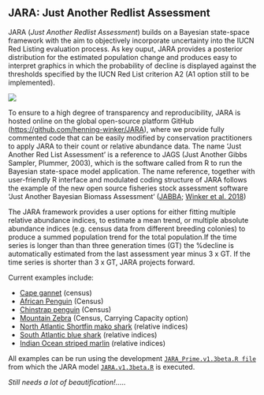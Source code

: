 ## JARA: Just Another Redlist Assessment


JARA (*Just Another Redlist Assessment*) builds on a Bayesian state-space framework with the aim to objectively incorporate uncertainty into the IUCN Red Listing evaluation process. As key ouput, JARA provides a posterior distribution for the estimated population change and produces easy to interpret graphics in which the probability of decline is displayed against the thresholds specified by the IUCN Red List criterion A2 (A1 option still to be implemented). 

<img src="C:/Work/Research/GitHub/JARA/Afr_penguin/output1/Fits_Afr_penguin.png" >


To ensure to a high degree of transparency and reproducibility, JARA is hosted online on the global open-source platform GitHub (https://github.com/henning-winker/JARA), where we provide fully commented code that can be easily modified by conservation practitioners to apply JARA to their count or relative abundance data. The name ‘Just Another Red List Assessment’ is a reference to JAGS (Just Another Gibbs Sampler, Plummer, 2003), which is the software called from R to run the Bayesian state-space model application. The name reference, together with user-friendly R interface and modulated coding structure of JARA follows the example of the new open source fisheries stock assessment software ‘Just Another Bayesian Biomass Assessment‘ ([JABBA](https://github.com/Henning-Winker/JABBAbeta); [Winker et al. 2018](https://www.sciencedirect.com/science/article/pii/S0165783618300845))


The JARA framework provides a user options for either fitting multiple relative abundance indices, to estimate a mean trend, or multiple absolute abundance indices (e.g. census data from different breeding colonies) to produce a summed population trend for the total population.If the time series is longer than than three generation times (GT) the %decline is automatically estimated from the last assessment year minus 3 x GT. If the time series is shorter than 3 x GT, JARA projects forward.

Current examples include:  
- [Cape gannet](https://github.com/Henning-Winker/JARA/tree/master/Cape_gannet/output1) (census)  
- [African Penguin](https://github.com/Henning-Winker/JARA/tree/master/Afr_penguin/output1) (Census)  
- [Chinstrap penguin](https://github.com/Henning-Winker/JARA/tree/master/Chin_penguin/output1) (Census)  
- [Mountain Zebra](https://github.com/Henning-Winker/JARA/tree/master/Mountain_Zebra/output1) (Census, Carrying Capacity option) 
- [North Atlantic Shortfin mako shark](https://github.com/Henning-Winker/JARA/tree/master/SMA_NAtl/output1) (relative indices)  
- [South Atlantic blue shark](https://github.com/Henning-Winker/JARA/tree/master/BSH_SAtl/output1) (relative indices)  
- [Indian Ocean striped marlin](https://github.com/Henning-Winker/JARA/tree/master/StripedMarlin.IOTC/output1) (relative indices)  


All examples can be run using the development [`JARA_Prime.v1.3beta.R file`](https://github.com/Henning-Winker/JARA/blob/master/JARA_Prime.v1.3beta.R) from which the JARA model [`JARA.v1.3beta.R`](https://github.com/Henning-Winker/JARA/blob/master/JARA.v1.3beta.R) is executed.

*Still needs a lot of beautification!*..... 
